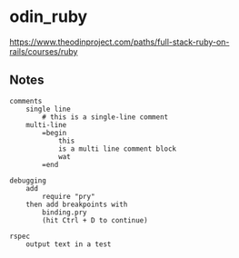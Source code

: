 # odin_ruby

https://www.theodinproject.com/paths/full-stack-ruby-on-rails/courses/ruby

## Notes

```
comments
    single line
        # this is a single-line comment
    multi-line
        =begin
            this
            is a multi line comment block
            wat
        =end

debugging 
    add
        require "pry"
    then add breakpoints with 
        binding.pry 
        (hit Ctrl + D to continue)

rspec
    output text in a test
        
```